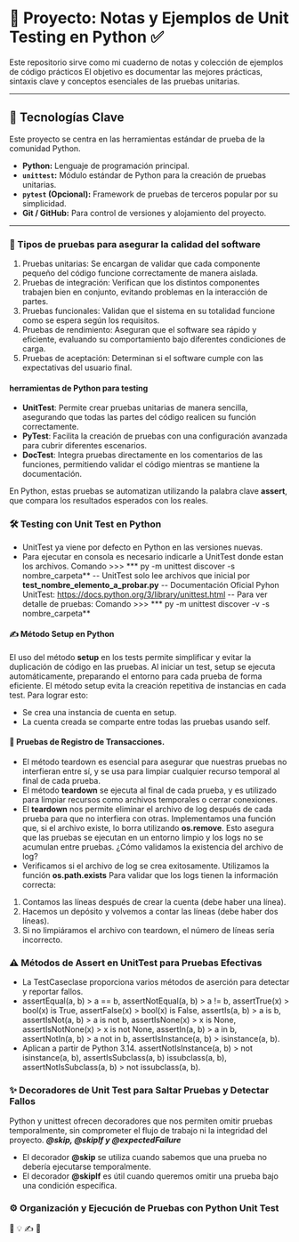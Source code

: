 # 🐍 Proyecto: Notas y Ejemplos de Unit Testing en Python ✅

Este repositorio sirve como mi cuaderno de notas y colección de ejemplos de código prácticos El objetivo es documentar las mejores prácticas, sintaxis clave y conceptos esenciales de las pruebas unitarias.

---

## 🚀 Tecnologías Clave

Este proyecto se centra en las herramientas estándar de prueba de la comunidad Python.

* **Python:** Lenguaje de programación principal.
* **`unittest`:** Módulo estándar de Python para la creación de pruebas unitarias.
* **`pytest` (Opcional):** Framework de pruebas de terceros popular por su simplicidad.
* **Git / GitHub:** Para control de versiones y alojamiento del proyecto.

---

### 📝 Tipos de pruebas para asegurar la calidad del software

1. Pruebas unitarias: Se encargan de validar que cada componente pequeño del código funcione correctamente de manera aislada.
2. Pruebas de integración: Verifican que los distintos componentes trabajen bien en conjunto, evitando problemas en la interacción de partes.
3. Pruebas funcionales: Validan que el sistema en su totalidad funcione como se espera según los requisitos.
4. Pruebas de rendimiento: Aseguran que el software sea rápido y eficiente, evaluando su comportamiento bajo diferentes condiciones de carga.
5. Pruebas de aceptación: Determinan si el software cumple con las expectativas del usuario final.

#### herramientas de Python para testing  
- **UnitTest**: Permite crear pruebas unitarias de manera sencilla, asegurando que todas las partes del código realicen su función correctamente.
- **PyTest**: Facilita la creación de pruebas con una configuración avanzada para cubrir diferentes escenarios.
- **DocTest**: Integra pruebas directamente en los comentarios de las funciones, permitiendo validar el código mientras se mantiene la documentación.

En Python, estas pruebas se automatizan utilizando la palabra clave **assert**, que compara los resultados esperados con los reales.

### 🛠️ Testing con Unit Test en Python
- UnitTest ya viene por defecto en Python en las versiones nuevas.
- Para ejecutar en consola es necesario indicarle a UnitTest donde estan los archivos.
  Comando >>> *** py -m unittest discover -s nombre_carpeta**
-- UnitTest solo lee archivos que inicial por **test_nombre_elemento_a_probar.py**
-- Documentación Oficial Pyhon UnitTest: https://docs.python.org/3/library/unittest.html
-- Para ver detalle de pruebas: Comando >>> *** py -m unittest discover -v -s nombre_carpeta**

#### ✍️ Método Setup en Python
El uso del método **setup** en los tests permite simplificar y evitar la duplicación de código en las pruebas. Al iniciar un test, setup se ejecuta automáticamente, preparando el entorno para cada prueba de forma eficiente. 
El método setup evita la creación repetitiva de instancias en cada test. Para lograr esto:
- Se crea una instancia de cuenta en setup.
- La cuenta creada se comparte entre todas las pruebas usando self.

#### 🧠 Pruebas de Registro de Transacciones.
- El método teardown es esencial para asegurar que nuestras pruebas no interfieran entre sí, y se usa para limpiar cualquier recurso temporal al final de cada prueba.
- El método **teardown** se ejecuta al final de cada prueba, y es utilizado para limpiar recursos como archivos temporales o cerrar conexiones.
- El **teardown** nos permite eliminar el archivo de log después de cada prueba para que no interfiera con otras. Implementamos una función que, si el archivo existe, lo borra utilizando **os.remove**. Esto asegura que las pruebas se ejecutan en un entorno limpio y los logs no se acumulan entre pruebas.
¿Cómo validamos la existencia del archivo de log?
- Verificamos si el archivo de log se crea exitosamente. Utilizamos la función **os.path.exists**
Para validar que los logs tienen la información correcta: 
1. Contamos las líneas después de crear la cuenta (debe haber una línea).
2. Hacemos un depósito y volvemos a contar las líneas (debe haber dos líneas).
3. Si no limpiáramos el archivo con teardown, el número de líneas sería incorrecto.

### ⚠️ Métodos de Assert en UnitTest para Pruebas Efectivas

- La TestCaseclase proporciona varios métodos de aserción para detectar y reportar fallos.
- assertEqual(a, b) > a == b,  assertNotEqual(a, b) > a != b, assertTrue(x) > bool(x) is True, 
  assertFalse(x) > bool(x) is False,   assertIs(a, b) > a is b, assertIsNot(a, b) > a is not b,
  assertIsNone(x) > x is None, assertIsNotNone(x) > x is not None, assertIn(a, b) > a in b,
  assertNotIn(a, b) > a not in b, assertIsInstance(a, b) > isinstance(a, b).
- Aplican a partir de Python 3.14. 
  assertNotIsInstance(a, b) > not isinstance(a, b), assertIsSubclass(a, b) issubclass(a, b),
  assertNotIsSubclass(a, b) > not issubclass(a, b).

### ✨ Decoradores de Unit Test para Saltar Pruebas y Detectar Fallos

Python y unittest ofrecen decoradores que nos permiten omitir pruebas temporalmente, sin comprometer el flujo de trabajo ni la integridad del proyecto. ***@skip, @skipIf y @expectedFailure***
- El decorador **@skip** se utiliza cuando sabemos que una prueba no debería ejecutarse temporalmente.
- El decorador **@skipIf** es útil cuando queremos omitir una prueba bajo una condición específica.


### ⚙️ Organización y Ejecución de Pruebas con Python Unit Test



 📝 💡 ✍️  🐛